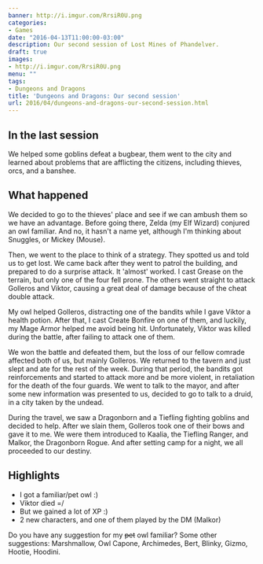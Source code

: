 ```yaml
---
banner: http://i.imgur.com/RrsiR0U.png
categories:
- Games
date: "2016-04-13T11:00:00-03:00"
description: Our second session of Lost Mines of Phandelver.
draft: true
images:
- http://i.imgur.com/RrsiR0U.png
menu: ""
tags:
- Dungeons and Dragons
title: 'Dungeons and Dragons: Our second session'
url: 2016/04/dungeons-and-dragons-our-second-session.html
---
```


## In the last session

We helped some goblins defeat a bugbear, them went to the city and learned about problems 
that are afflicting the citizens, including thieves, orcs, and a banshee.

<!--more-->

## What happened

We decided to go to the thieves' place and see if we can ambush them so we have an advantage. 
Before going there, Zelda (my Elf Wizard) conjured an owl familiar. 
And no, it hasn't a name yet, although I'm thinking about Snuggles, or Mickey (Mouse).

Then, we went to the place to think of a strategy. They spotted us and told us to get lost. 
We came back after they went to patrol the building, and prepared to do a surprise attack. 
It 'almost' worked. I cast Grease on the terrain, but only one of the four fell prone. 
The others went straight to attack Golleros and Viktor, causing a great deal of damage because of the cheat double attack.

My owl helped Golleros, distracting one of the bandits while I gave Viktor a health potion. 
After that, I cast Create Bonfire on one of them, and luckily, my Mage Armor helped me avoid being hit. 
Unfortunately, Viktor was killed during the battle, after failing to attack one of them.

We won the battle and defeated them, but the loss of our fellow comrade affected both of us, but mainly Golleros. 
We returned to the tavern and just slept and ate for the rest of the week. 
During that period, the bandits got reinforcements and started to attack more and be more violent, 
in retaliation for the death of the four guards. We went to talk to the mayor, 
and after some new information was presented to us, decided to  go to talk to a druid, in a city taken by the undead.

During the travel, we saw a Dragonborn and a Tiefling fighting goblins and decided to help. 
After we slain them, Golleros took one of their bows and gave it to me. 
We were them introduced to Kaalia, the Tiefling Ranger, and Malkor, the Dragonborn Rogue. 
And after setting camp for a night, we all proceeded to our destiny.

<!-- tweet 719894720508518401 -->

## Highlights

- I got a familiar/pet owl :)
- Viktor died =/
- But we gained a lot of XP :)
- 2 new characters, and one of them played by the DM (Malkor)

Do you have any suggestion for my ~~pet~~ owl familiar? 
Some other suggestions: Marshmallow, Owl Capone, Archimedes, Bert, Blinky, Gizmo, Hootie, Hoodini.
